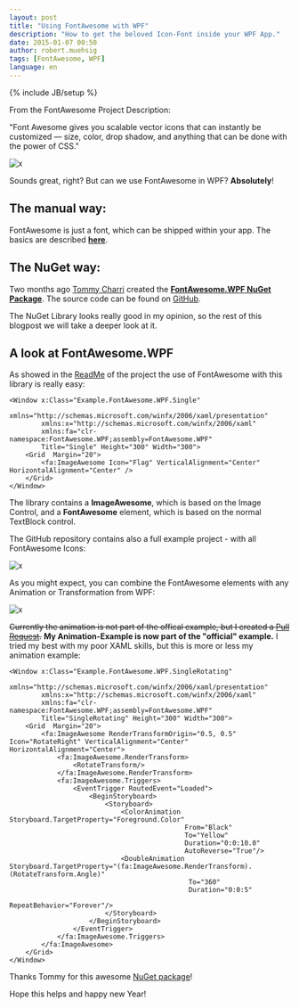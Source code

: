 ```yaml
---
layout: post
title: "Using FontAwesome with WPF"
description: "How to get the beloved Icon-Font inside your WPF App."
date: 2015-01-07 00:50
author: robert.muehsig
tags: [FontAwesome, WPF]
language: en
---
```

{% include JB/setup %}

From the FontAwesome Project Description:

"Font Awesome gives you scalable vector icons that can instantly be customized — size, color, drop shadow, and anything that can be done with the power of CSS." 

![x]({{BASE_PATH}}/assets/md-images/2015-01-07/fontawesome.png "FontAwesome")

Sounds great, right? But can we use FontAwesome in WPF? __Absolutely__! 

## The manual way:
FontAwesome is just a font, which can be shipped within your app. The basics are described __[here](http://stackoverflow.com/questions/23108181/changing-font-icon-in-wpf-using-font-awesome)__.

## The NuGet way:
Two months ago [Tommy Charri](https://github.com/charri) created the __[FontAwesome.WPF NuGet Package](http://www.nuget.org/packages/FontAwesome.WPF/)__. The source code can be found on [GitHub](https://github.com/charri/Font-Awesome-WPF).

The NuGet Library looks really good in my opinion, so the rest of this blogpost we will take a deeper look at it.

## A look at FontAwesome.WPF

As showed in the [ReadMe](https://github.com/charri/Font-Awesome-WPF) of the project the use of FontAwesome with this library is really easy:

    <Window x:Class="Example.FontAwesome.WPF.Single"
            xmlns="http://schemas.microsoft.com/winfx/2006/xaml/presentation"
            xmlns:x="http://schemas.microsoft.com/winfx/2006/xaml"
            xmlns:fa="clr-namespace:FontAwesome.WPF;assembly=FontAwesome.WPF"
            Title="Single" Height="300" Width="300">
        <Grid  Margin="20">
            <fa:ImageAwesome Icon="Flag" VerticalAlignment="Center" HorizontalAlignment="Center" />
        </Grid>
    </Window>

The library contains a __ImageAwesome__, which is based on the Image Control, and a __FontAwesome__ element, which is based on the normal TextBlock control.

The GitHub repository contains also a full example project - with all FontAwesome Icons:

![x]({{BASE_PATH}}/assets/md-images/2015-01-07/wpfexample.png "WPF Example")

As you might expect, you can combine the FontAwesome elements with any Animation or Transformation from WPF:

![x]({{BASE_PATH}}/assets/md-images/2015-01-07/animation.gif "Animations and Transformations")

~~Currently the animation is not part of the offical example, but I created a [Pull Request](https://github.com/charri/Font-Awesome-WPF/pull/1).~~ __My Animation-Example is now part of the "official" example.__ I tried my best with my poor XAML skills, but this is more or less my animation example:

    <Window x:Class="Example.FontAwesome.WPF.SingleRotating"
            xmlns="http://schemas.microsoft.com/winfx/2006/xaml/presentation"
            xmlns:x="http://schemas.microsoft.com/winfx/2006/xaml"
            xmlns:fa="clr-namespace:FontAwesome.WPF;assembly=FontAwesome.WPF"
            Title="SingleRotating" Height="300" Width="300">
        <Grid  Margin="20">
            <fa:ImageAwesome RenderTransformOrigin="0.5, 0.5" Icon="RotateRight" VerticalAlignment="Center" HorizontalAlignment="Center">
                <fa:ImageAwesome.RenderTransform>
                    <RotateTransform/>
                </fa:ImageAwesome.RenderTransform>
                <fa:ImageAwesome.Triggers>
                    <EventTrigger RoutedEvent="Loaded">
                        <BeginStoryboard>
                            <Storyboard>
                                <ColorAnimation Storyboard.TargetProperty="Foreground.Color"
                                                From="Black"
                                                To="Yellow"              
                                                Duration="0:0:10.0"
                                                AutoReverse="True"/>
                                <DoubleAnimation Storyboard.TargetProperty="(fa:ImageAwesome.RenderTransform).(RotateTransform.Angle)"
                                                 To="360"
                                                 Duration="0:0:5"
                                                 RepeatBehavior="Forever"/>
                            </Storyboard>
                        </BeginStoryboard>
                    </EventTrigger>
                </fa:ImageAwesome.Triggers>
            </fa:ImageAwesome>
        </Grid>
    </Window>

Thanks Tommy for this awesome [NuGet package](http://www.nuget.org/packages/FontAwesome.WPF/)!
   
Hope this helps and happy new Year!
